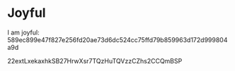 # Joyful

I am joyful: 589ec899e47f827e256fd20ae73d6dc524cc75ffd79b859963d172d999804a9d


22extLxekaxhkSB27HrwXsr7TQzHuTQVzzCZhs2CCQmBSP